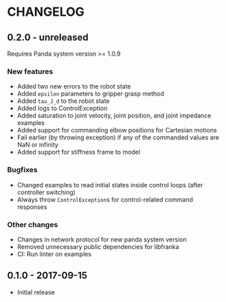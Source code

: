 # CHANGELOG

## 0.2.0 - unreleased

Requires Panda system version >= 1.0.9

### New features

  * Added two new errors to the robot state
  * Added `epsilon` parameters to gripper grasp method
  * Added `tau_J_d` to the robot state
  * Added logs to ControlException
  * Added saturation to joint velocity, joint position, and joint impedance examples
  * Added support for commanding elbow positions for Cartesian motions
  * Fail earlier (by throwing exception) if any of the commanded values are NaN or infinity
  * Added support for stiffness frame to model

### Bugfixes

  * Changed examples to read initial states inside control loops (after controller switching)
  * Always throw `ControlException`s for control-related command responses

### Other changes

  * Changes in network protocol for new panda system version
  * Removed unnecessary public dependencies for libfranka
  * CI: Run linter on examples

## 0.1.0 - 2017-09-15

  * Initial release

